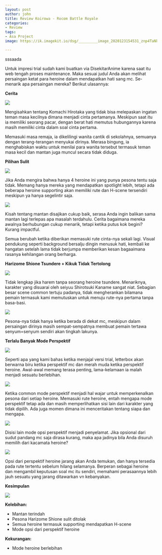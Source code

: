 ```yaml
---
layout: post
author: john
title: Review Koirowa - Rocom Battle Royale
categories:
- Review
tags:
- Asa Project
image: https://ik.imagekit.io/dsg/_________image_2020123154531_znp4TaNkYIY.jpg

---
```

sssaada

Untuk impresi trial sudah kami buatkan via DisekitarAnime karena saat itu web tengah proses maintenance. Maka sesuai judul Anda akan melihat persaingan ketat para heroine dalam mendapatkan hati sang mc. Se-menarik apa persaingan mereka? Berikut ulasannya:

**Cerita**

![](https://ik.imagekit.io/dsg/Koirowa_2_PSNxDVqMyJ3.jpg)

Mengisahkan tentang Komachi Hirotaka yang tidak bisa melepaskan ingatan teman masa kecilnya dimana menjadi cinta pertamanya. Meskipun saat itu ia memiliki seorang pacar, dengan berat hati memutus hubungannya karena masih memiliki cinta dalam soal cinta pertama.

Memasuki masa remaja, ia dikelilingi wanita cantik di sekolahnya, semuanya dengan terang-terangan menyukai dirinya. Merasa bingung, ia menghabiskan waktu untuk menilai para wanita tersebut termasuk teman masa kecil dan mantan juga muncul secara tidak diduga.

**Pilihan Sulit**

![](https://ik.imagekit.io/dsg/_________image_20201244540_l8PT8qdaw-6M.jpg)

Jika Anda mengira bahwa hanya 4 heroine ini yang punya pesona tentu saja tidak. Memang hanya mereka yang mendapatkan spotlight lebih, tetapi ada beberapa heroine supporting akan memiliki rute dan H-scene tersendiri meskipun ya hanya segelintir saja.

![](https://ik.imagekit.io/dsg/_________image_20201244458_CEEGGKIcbvO.jpg)

Kisah tentang mantan disajikan cukup baik, serasa Anda ingin balikan sama mantan lagi terlepas apa masalah terdahulu. Cerita bagaimana mereka awalnya berhubungan cukup menarik, tetapi ketika putus kok begini? Kurang impactful.

Semua berubah ketika diberikan memasuki rute cinta-nya sekali lagi. Visual pendukung seperti background bersalju dingin menusuk hati, kembali ke hangatan setelah lama tidak berjumpa memberikan kesan bagaaimana rasanya kehilangan orang berharga.

**Harizome Shione Tsundere + Kikuk Tidak Tertolong**

![](https://ik.imagekit.io/dsg/_________image_202012424624_zLYnL8ZkYJP.jpg)

Tidak lengkap jika harem tanpa seorang heroine tsundere. Menariknya, karakter yang disuarai oleh seiyuu Shirotsuki Kaname sangat niat. Sebagian besar scene common tertuju padanya, tidak mengherankan bilamana pemain termasuk kami memutuskan untuk menuju rute-nya pertama tanpa basa-basi.

![](https://ik.imagekit.io/dsg/_________image_202012435148_wCgDeCxxate.jpg)

Pesona-nya tidak hanya ketika berada di dekat mc, meskipun dalam persaingan dirinya masih sempat-sempatnya membuat pemain tertawa senyum=senyum sendiri akan tingkah lakunya.

**Terlalu Banyak Mode Perspektif**

![](https://ik.imagekit.io/dsg/_________image_2020123205717_bxQNLVzRE-31.jpg)

Seperti apa yang kami bahas ketika menjajal versi trial, letterbox akan berwarna biru ketika perspektif mc dan merah muda ketika perspektif heroine. Awal-awal memang terasa penting, lama-kelamaan ia malah menjadi sesuatu berlebihan.

![](https://ik.imagekit.io/dsg/_________image_2020123152821_alEp8t2ebGj.jpg)

Ketika common mode perspektif menjadi hal wajar untuk memperkenalkan pesona dari setiap heroine. Memasuki rute heroine, entah mengapa mode perspektif tetap ada dan masih memperlihatkan sisi lain dari karakter yang tidak dipilih. Ada juga momen dimana ini menceritakan tentang siapa dan mengapa.

![](https://ik.imagekit.io/dsg/_________image_202012321651_Ee9VwBlMTqBh.jpg)

Disisi lain mode opsi perspektif menjadi penyelamat. Jika opsional dari sudut pandang mc saja dirasa kurang, maka apa jadinya bila Anda disuruh memilih dari kacamata heroine?

![](https://ik.imagekit.io/dsg/_________image_2020124183316_oHVA_FDdKLHf.jpg)

Opsi dari perspektif heroine jarang akan Anda temukan, dan hanya tersedia pada rute tertentu sebelum hilang selamanya. Berperan sebagai heroine dan mengambil keputusan soal mc itu sendiri, memahami perasaannya lebih jauh sesuatu yang jarang ditawarkan vn kebanyakan.

**Kesimpulan**

![](https://ik.imagekit.io/dsg/_________image_202012315442_t_kWCJmx9mu.jpg)

**Kelebihan:**

* Mantan terindah
* Pesona Harizome Shione sulit ditolak
* Semua heroine termasuk supporting mendapatkan H-scene
* Mode opsi dari perspektif heroine

**Kekurangan:**

* Mode heroine berlebihan